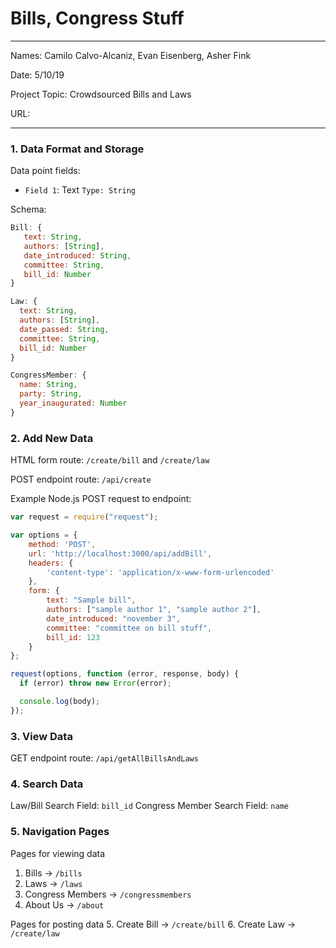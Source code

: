 
# Bills, Congress Stuff

---

Names: Camilo Calvo-Alcaniz,  Evan Eisenberg, Asher Fink

Date: 5/10/19

Project Topic: Crowdsourced Bills and Laws

URL:

---

### 1. Data Format and Storage

Data point fields:
- `Field 1`: Text      `Type: String`

Schema:
```javascript
Bill: {
   text: String,
   authors: [String],
   date_introduced: String,
   committee: String,
   bill_id: Number
}

Law: {
  text: String,
  authors: [String],
  date_passed: String,
  committee: String,
  bill_id: Number
}

CongressMember: {
  name: String,
  party: String,
  year_inaugurated: Number
}
```

### 2. Add New Data

HTML form route: `/create/bill` and `/create/law`

POST endpoint route: `/api/create`

Example Node.js POST request to endpoint:
```javascript
var request = require("request");

var options = {
    method: 'POST',
    url: 'http://localhost:3000/api/addBill',
    headers: {
        'content-type': 'application/x-www-form-urlencoded'
    },
    form: {
        text: "Sample bill",
        authors: ["sample author 1", "sample author 2"],
        date_introduced: "november 3",
        committee: "committee on bill stuff",
        bill_id: 123
    }
};

request(options, function (error, response, body) {
  if (error) throw new Error(error);

  console.log(body);
});
```

### 3. View Data

GET endpoint route: `/api/getAllBillsAndLaws`

### 4. Search Data

Law/Bill Search Field: `bill_id`
Congress Member Search Field: `name`

### 5. Navigation Pages

Pages for viewing data
1. Bills -> `/bills`
2. Laws -> `/laws`
3. Congress Members -> `/congressmembers`
4. About Us -> `/about`

Pages for posting data
5. Create Bill -> `/create/bill`
6. Create Law -> `/create/law`


